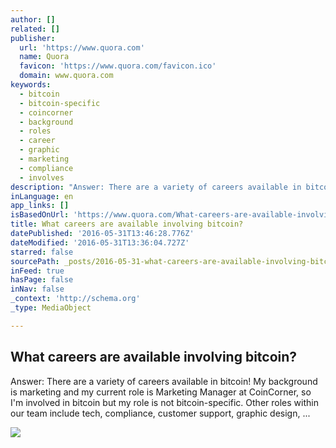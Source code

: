 ```yaml
---
author: []
related: []
publisher:
  url: 'https://www.quora.com'
  name: Quora
  favicon: 'https://www.quora.com/favicon.ico'
  domain: www.quora.com
keywords:
  - bitcoin
  - bitcoin-specific
  - coincorner
  - background
  - roles
  - career
  - graphic
  - marketing
  - compliance
  - involves
description: "Answer: There are a variety of careers available in bitcoin! My background is marketing and my current role is Marketing Manager at CoinCorner, so I'm involved in bitcoin but my role is not bitcoin-specific. Other roles within our team include tech, compliance, customer support, graphic design, ..."
inLanguage: en
app_links: []
isBasedOnUrl: 'https://www.quora.com/What-careers-are-available-involving-bitcoin'
title: What careers are available involving bitcoin?
datePublished: '2016-05-31T13:46:28.776Z'
dateModified: '2016-05-31T13:36:04.727Z'
starred: false
sourcePath: _posts/2016-05-31-what-careers-are-available-involving-bitcoin.md
inFeed: true
hasPage: false
inNav: false
_context: 'http://schema.org'
_type: MediaObject

---
```

<article style=""><h1>What careers are available involving bitcoin?</h1><p>Answer: There are a variety of careers available in bitcoin! My background is marketing and my current role is Marketing Manager at CoinCorner, so I'm involved in bitcoin but my role is not bitcoin-specific. Other roles within our team include tech, compliance, customer support, graphic design, ...</p><img src="https://qsf.is.quoracdn.net/-images.new_grid.fb_share_default.pnge6dde9cfa6e03c43.png" /></article>